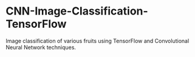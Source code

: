 # CNN-Image-Classification-TensorFlow
 Image classification of various fruits using TensorFlow and Convolutional Neural Network techniques.
